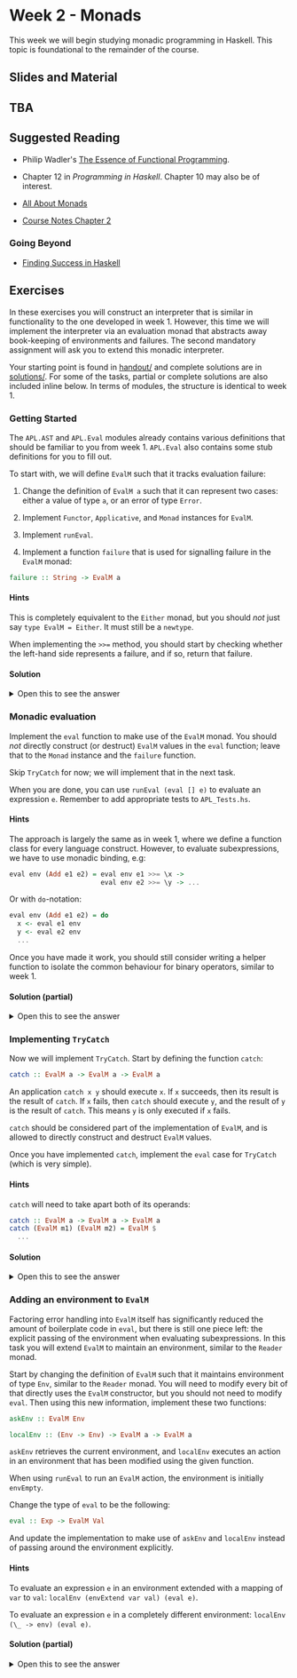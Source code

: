 # Week 2 - Monads

This week we will begin studying monadic programming in Haskell. This
topic is foundational to the remainder of the course.

## Slides and Material

## TBA

## Suggested Reading

* Philip Wadler's [The Essence of Functional Programming](essence-of-functional-programming.pdf).

* Chapter 12 in *Programming in Haskell*. Chapter 10 may also be of
  interest.

* [All About Monads](https://wiki.haskell.org/All_About_Monads)

* [Course Notes Chapter 2](https://diku-dk.github.io/ap-notes/chapter_2.html)

### Going Beyond

* [Finding Success in Haskell](https://leanpub.com/finding-success-in-haskell)

## Exercises

In these exercises you will construct an interpreter that is similar
in functionality to the one developed in week 1. However, this time we
will implement the interpreter via an evaluation monad that abstracts
away book-keeping of environments and failures. The second mandatory
assignment will ask you to extend this monadic interpreter.

Your starting point is found in [handout/](handout/) and complete
solutions are in [solutions/](solutions/). For some of the tasks,
partial or complete solutions are also included inline below. In terms
of modules, the structure is identical to week 1.

### Getting Started

The `APL.AST` and `APL.Eval` modules already contains various
definitions that should be familiar to you from week 1. `APL.Eval`
also contains some stub definitions for you to fill out.

To start with, we will define `EvalM` such that it tracks evaluation
failure:

1. Change the definition of `EvalM a` such that it can represent two
cases: either a value of type `a`, or an error of type `Error`.

2. Implement `Functor`, `Applicative`, and `Monad` instances for
   `EvalM`.

3. Implement `runEval`.

4. Implement a function `failure` that is used for signalling failure
in the `EvalM` monad:

```Haskell
failure :: String -> EvalM a
```

#### Hints

This is completely equivalent to the `Either` monad, but you should
*not* just say `type EvalM = Either`. It must still be a `newtype`.

When implementing the `>>=` method, you should start by checking
whether the left-hand side represents a failure, and if so, return
that failure.

#### Solution

<details>
<summary>Open this to see the answer</summary>

```Haskell
newtype EvalM a = EvalM (Either Error a)

instance Functor EvalM where
  fmap _ (EvalM (Left e))  = EvalM $ Left e
  fmap f (EvalM (Right x)) = EvalM $ Right $ f x

  -- Alternatively: fmap = liftM

instance Applicative EvalM where
  pure x = EvalM $ Right x
  EvalM (Left e)  <*> _               = EvalM (Left e)
  _               <*> EvalM (Left e)  = EvalM (Left e)
  EvalM (Right f) <*> EvalM (Right x) = EvalM (Right (f x))

  -- Alternatively: (<*>) = ap

instance Monad EvalM where
  EvalM x >>= f = EvalM $ case x of
    Left err -> Left err
    Right x' ->
      let EvalM y = f x'
       in y

failure :: String -> EvalM a
failure s = EvalM $ Left s

runEval :: EvalM a -> Either Error a
runEval (EvalM x) = x
```

</details>

### Monadic evaluation

Implement the `eval` function to make use of the `EvalM` monad. You
should *not* directly construct (or destruct) `EvalM` values in the
`eval` function; leave that to the `Monad` instance and the `failure`
function.

Skip `TryCatch` for now; we will implement that in the next task.

When you are done, you can use `runEval (eval [] e)` to evaluate an
expression `e`. Remember to add appropriate tests to `APL_Tests.hs`.

#### Hints

The approach is largely the same as in week 1, where we define a
function class for every language construct. However, to evaluate
subexpressions, we have to use monadic binding, e.g:

```Haskell
eval env (Add e1 e2) = eval env e1 >>= \x ->
                       eval env e2 >>= \y -> ...
```

Or with `do`-notation:

```Haskell
eval env (Add e1 e2) = do
  x <- eval e1 env
  y <- eval e2 env
  ...
```

Once you have made it work, you should still consider writing a helper
function to isolate the common behaviour for binary operators, similar
to week 1.

#### Solution (partial)

<details>
<summary>Open this to see the answer</summary>

```Haskell
eval :: Env -> Exp -> EvalM Val
eval _ (CstInt x) = pure $ ValInt x
eval _ (CstBool b) = pure $ ValBool b
eval env (Var v) = do
  case envLookup v env of
    Just x -> pure x
    Nothing -> failure $ "Unknown variable: " ++ v
eval env (Add e1 e2) = do
  x <- eval env e1
  y <- eval env e2
  case (x, y) of
    (ValInt x', ValInt y') -> pure $ ValInt $ x' + y'
    _ -> failure "Non-integer operand"
```

</details>

### Implementing `TryCatch`

Now we will implement `TryCatch`. Start by defining the function
`catch`:

```Haskell
catch :: EvalM a -> EvalM a -> EvalM a
```

An application `catch x y` should execute `x`. If `x` succeeds, then
its result is the result of `catch`. If `x` fails, then `catch` should
execute `y`, and the result of `y` is the result of `catch`. This
means `y` is only executed if `x` fails.

`catch` should be considered part of the implementation of `EvalM`,
and is allowed to directly construct and destruct `EvalM` values.

Once you have implemented `catch`, implement the `eval` case for
`TryCatch` (which is very simple).

#### Hints

`catch` will need to take apart both of its operands:

```Haskell
catch :: EvalM a -> EvalM a -> EvalM a
catch (EvalM m1) (EvalM m2) = EvalM $
  ...
```

#### Solution


<details>
<summary>Open this to see the answer</summary>

```Haskell
catch :: EvalM a -> EvalM a -> EvalM a
catch (EvalM m1) (EvalM m2) = EvalM $
  case m1 of
    Left _ -> m2
    Right x -> Right x

eval env (TryCatch e1 e2) =
  eval env e1 `catch` eval env e2
```

</details>

### Adding an environment to `EvalM`

Factoring error handling into `EvalM` itself has significantly reduced
the amount of boilerplate code in `eval`, but there is still one piece
left: the explicit passing of the environment when evaluating
subexpressions. In this task you will extend `EvalM` to maintain an
environment, similar to the `Reader` monad.

Start by changing the definition of `EvalM` such that it maintains
environment of type `Env`, similar to the `Reader` monad. You will
need to modify every bit of that directly uses the `EvalM`
constructor, but you should not need to modify `eval`. Then using this
new information, implement these two functions:

```Haskell
askEnv :: EvalM Env

localEnv :: (Env -> Env) -> EvalM a -> EvalM a
```

`askEnv` retrieves the current environment, and `localEnv` executes an
action in an environment that has been modified using the given
function.

When using `runEval` to run an `EvalM` action, the environment is
initially `envEmpty`.

Change the type of `eval` to be the following:

```Haskell
eval :: Exp -> EvalM Val
```

And update the implementation to make use of `askEnv` and `localEnv`
instead of passing around the environment explicitly.

#### Hints

To evaluate an expression `e` in an environment extended with a
mapping of `var` to `val`: `localEnv (envExtend var val) (eval e)`.

To evaluate an expression `e` in a completely different environment:
`localEnv (\_ -> env) (eval e)`.

#### Solution (partial)

<details>
<summary>Open this to see the answer</summary>

```Haskell
newtype EvalM a = EvalM (Env -> Either Error a)

instance Functor EvalM where
  fmap f (EvalM x) =
    EvalM $ \env -> case x env of
      Right v -> Right $ f v
      Left err -> Left err

instance Applicative EvalM where
  pure x = EvalM $ \_env -> Right x
  EvalM ef <*> EvalM ex = EvalM $ \env ->
    case (ef env, ex env) of
      (Left err, _) -> Left err
      (_, Left err) -> Left err
      (Right f, Right x) -> Right (f x)

instance Monad EvalM where
  EvalM x >>= f = EvalM $ \env ->
    case x env of
      Left err -> Left err
      Right x' ->
        let EvalM y = f x'
         in y env

askEnv :: EvalM Env
askEnv = EvalM $ \env -> Right env

localEnv :: (Env -> Env) -> EvalM a -> EvalM a
localEnv f (EvalM m) = EvalM $ \env -> m (f env)

failure :: String -> EvalM a
failure s = EvalM $ \_env -> Left s

catch :: EvalM a -> EvalM a -> EvalM a
catch (EvalM m1) (EvalM m2) = EvalM $ \env ->
  case m1 env of
    Left _ -> m2 env
    Right x -> Right x

runEval :: EvalM a -> Either Error a
runEval (EvalM m) = m envEmpty

eval :: Exp -> EvalM Val
eval (CstInt x) = pure $ ValInt x
eval (CstBool b) = pure $ ValBool b
eval (Var v) = do
  env <- askEnv
  case envLookup v env of
    Just x -> pure x
    Nothing -> failure $ "Unknown variable: " ++ v
eval (Add e1 e2) = do
  x <- eval e1
  y <- eval e2
  case (x, y) of
    (ValInt x', ValInt y') -> pure $ ValInt $ x' + y'
    _ -> failure "Non-integer operand"
eval (Let var e1 e2) = do
  v1 <- eval e1
  localEnv (envExtend var v1) $ eval e2
eval (Lambda var body) = do
  env <- askEnv
  pure $ ValFun env var body
eval (Apply e1 e2) = do
  v1 <- eval e1
  v2 <- eval e2
  case (v1, v2) of
    (ValFun f_env var body, arg) ->
      localEnv (const $ envExtend var arg f_env) $ eval body
    (_, _) ->
      failure "Cannot apply non-function"
```

</details>
